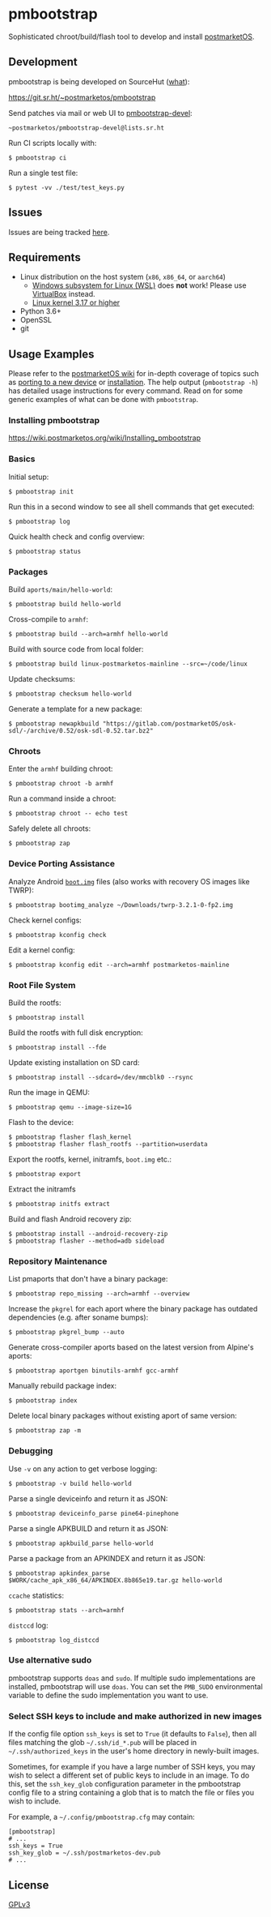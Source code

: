 # pmbootstrap

Sophisticated chroot/build/flash tool to develop and install
[postmarketOS](https://postmarketos.org).

## Development

pmbootstrap is being developed on SourceHut
([what](https://postmarketos.org/blog/2022/07/25/considering-sourcehut/)):

https://git.sr.ht/~postmarketos/pmbootstrap

Send patches via mail or web UI to
[pmbootstrap-devel](https://lists.sr.ht/~postmarketos/pmbootstrap-devel):
```
~postmarketos/pmbootstrap-devel@lists.sr.ht
```

Run CI scripts locally with:
```
$ pmbootstrap ci
```

Run a single test file:
```
$ pytest -vv ./test/test_keys.py
```

## Issues

Issues are being tracked
[here](https://gitlab.com/postmarketOS/pmbootstrap/-/issues).

## Requirements
* Linux distribution on the host system (`x86`, `x86_64`, or `aarch64`)
  * [Windows subsystem for Linux (WSL)](https://en.wikipedia.org/wiki/Windows_Subsystem_for_Linux)
    does **not** work! Please use [VirtualBox](https://www.virtualbox.org/) instead.
  * [Linux kernel 3.17 or higher](https://postmarketos.org/oldkernel)
* Python 3.6+
* OpenSSL
* git

## Usage Examples
Please refer to the [postmarketOS wiki](https://wiki.postmarketos.org) for
in-depth coverage of topics such as
[porting to a new device](https://wiki.postmarketos.org/wiki/Porting_to_a_new_device)
or [installation](https://wiki.postmarketos.org/wiki/Installation_guide). The
help output (`pmbootstrap -h`) has detailed usage instructions for every
command. Read on for some generic examples of what can be done with
`pmbootstrap`.

### Installing pmbootstrap
<https://wiki.postmarketos.org/wiki/Installing_pmbootstrap>

### Basics
Initial setup:
```
$ pmbootstrap init
```

Run this in a second window to see all shell commands that get executed:
```
$ pmbootstrap log
```

Quick health check and config overview:
```
$ pmbootstrap status
```

### Packages
Build `aports/main/hello-world`:
```
$ pmbootstrap build hello-world
```

Cross-compile to `armhf`:
```
$ pmbootstrap build --arch=armhf hello-world
```

Build with source code from local folder:
```
$ pmbootstrap build linux-postmarketos-mainline --src=~/code/linux
```

Update checksums:
```
$ pmbootstrap checksum hello-world
```

Generate a template for a new package:
```
$ pmbootstrap newapkbuild "https://gitlab.com/postmarketOS/osk-sdl/-/archive/0.52/osk-sdl-0.52.tar.bz2"
```

### Chroots
Enter the `armhf` building chroot:
```
$ pmbootstrap chroot -b armhf
```

Run a command inside a chroot:
```
$ pmbootstrap chroot -- echo test
```

Safely delete all chroots:
```
$ pmbootstrap zap
```

### Device Porting Assistance
Analyze Android
[`boot.img`](https://wiki.postmarketos.org/wiki/Glossary#boot.img) files (also
works with recovery OS images like TWRP):
```
$ pmbootstrap bootimg_analyze ~/Downloads/twrp-3.2.1-0-fp2.img
```

Check kernel configs:
```
$ pmbootstrap kconfig check
```

Edit a kernel config:
```
$ pmbootstrap kconfig edit --arch=armhf postmarketos-mainline
```

### Root File System
Build the rootfs:
```
$ pmbootstrap install
```

Build the rootfs with full disk encryption:
```
$ pmbootstrap install --fde
```

Update existing installation on SD card:
```
$ pmbootstrap install --sdcard=/dev/mmcblk0 --rsync
```

Run the image in QEMU:
```
$ pmbootstrap qemu --image-size=1G
```

Flash to the device:
```
$ pmbootstrap flasher flash_kernel
$ pmbootstrap flasher flash_rootfs --partition=userdata
```

Export the rootfs, kernel, initramfs, `boot.img` etc.:
```
$ pmbootstrap export
```

Extract the initramfs
```
$ pmbootstrap initfs extract
```

Build and flash Android recovery zip:
```
$ pmbootstrap install --android-recovery-zip
$ pmbootstrap flasher --method=adb sideload
```

### Repository Maintenance
List pmaports that don't have a binary package:
```
$ pmbootstrap repo_missing --arch=armhf --overview
```

Increase the `pkgrel` for each aport where the binary package has outdated
dependencies (e.g. after soname bumps):
```
$ pmbootstrap pkgrel_bump --auto
```

Generate cross-compiler aports based on the latest version from Alpine's
aports:
```
$ pmbootstrap aportgen binutils-armhf gcc-armhf
```

Manually rebuild package index:
```
$ pmbootstrap index
```

Delete local binary packages without existing aport of same version:
```
$ pmbootstrap zap -m
```

### Debugging
Use `-v` on any action to get verbose logging:
```
$ pmbootstrap -v build hello-world
```

Parse a single deviceinfo and return it as JSON:
```
$ pmbootstrap deviceinfo_parse pine64-pinephone
```

Parse a single APKBUILD and return it as JSON:
```
$ pmbootstrap apkbuild_parse hello-world
```

Parse a package from an APKINDEX and return it as JSON:
```
$ pmbootstrap apkindex_parse $WORK/cache_apk_x86_64/APKINDEX.8b865e19.tar.gz hello-world
```

`ccache` statistics:
```
$ pmbootstrap stats --arch=armhf
```

`distccd` log:
```
$ pmbootstrap log_distccd
```

### Use alternative sudo

pmbootstrap supports `doas` and `sudo`.
If multiple sudo implementations are installed, pmbootstrap will use `doas`.
You can set the `PMB_SUDO` environmental variable to define the sudo
implementation you want to use.

### Select SSH keys to include and make authorized in new images

If the config file option `ssh_keys` is set to `True` (it defaults to `False`),
then all files matching the glob `~/.ssh/id_*.pub` will be placed in
`~/.ssh/authorized_keys` in the user's home directory in newly-built images.

Sometimes, for example if you have a large number of SSH keys, you may wish to
select a different set of public keys to include in an image. To do this, set
the `ssh_key_glob` configuration parameter in the pmbootstrap config file to a
string containing a glob that is to match the file or files you wish to
include.

For example, a `~/.config/pmbootstrap.cfg` may contain:

    [pmbootstrap]
    # ...
    ssh_keys = True
    ssh_key_glob = ~/.ssh/postmarketos-dev.pub
    # ...

## License
[GPLv3](LICENSE)
